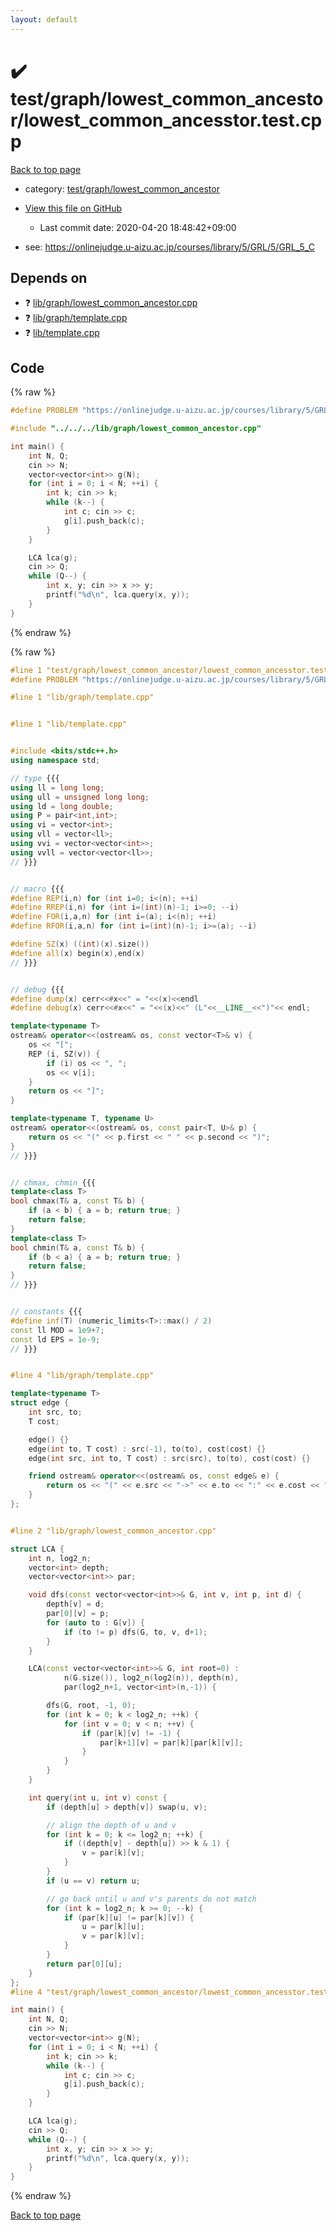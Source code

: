 ```yaml
---
layout: default
---
```


<!-- mathjax config similar to math.stackexchange -->
<script type="text/javascript" async
  src="https://cdnjs.cloudflare.com/ajax/libs/mathjax/2.7.5/MathJax.js?config=TeX-MML-AM_CHTML">
</script>
<script type="text/x-mathjax-config">
  MathJax.Hub.Config({
    TeX: { equationNumbers: { autoNumber: "AMS" }},
    tex2jax: {
      inlineMath: [ ['$','$'] ],
      processEscapes: true
    },
    "HTML-CSS": { matchFontHeight: false },
    displayAlign: "left",
    displayIndent: "2em"
  });
</script>

<script type="text/javascript" src="https://cdnjs.cloudflare.com/ajax/libs/jquery/3.4.1/jquery.min.js"></script>
<script src="https://cdn.jsdelivr.net/npm/jquery-balloon-js@1.1.2/jquery.balloon.min.js" integrity="sha256-ZEYs9VrgAeNuPvs15E39OsyOJaIkXEEt10fzxJ20+2I=" crossorigin="anonymous"></script>
<script type="text/javascript" src="../../../../assets/js/copy-button.js"></script>
<link rel="stylesheet" href="../../../../assets/css/copy-button.css" />


# :heavy_check_mark: test/graph/lowest_common_ancestor/lowest_common_ancesstor.test.cpp

<a href="../../../../index.html">Back to top page</a>

* category: <a href="../../../../index.html#4d1507e39791d999ac151eacb3fb1788">test/graph/lowest_common_ancestor</a>
* <a href="{{ site.github.repository_url }}/blob/master/test/graph/lowest_common_ancestor/lowest_common_ancesstor.test.cpp">View this file on GitHub</a>
    - Last commit date: 2020-04-20 18:48:42+09:00


* see: <a href="https://onlinejudge.u-aizu.ac.jp/courses/library/5/GRL/5/GRL_5_C">https://onlinejudge.u-aizu.ac.jp/courses/library/5/GRL/5/GRL_5_C</a>


## Depends on

* :question: <a href="../../../../library/lib/graph/lowest_common_ancestor.cpp.html">lib/graph/lowest_common_ancestor.cpp</a>
* :question: <a href="../../../../library/lib/graph/template.cpp.html">lib/graph/template.cpp</a>
* :question: <a href="../../../../library/lib/template.cpp.html">lib/template.cpp</a>


## Code

<a id="unbundled"></a>
{% raw %}
```cpp
#define PROBLEM "https://onlinejudge.u-aizu.ac.jp/courses/library/5/GRL/5/GRL_5_C"

#include "../../../lib/graph/lowest_common_ancestor.cpp"

int main() {
    int N, Q;
    cin >> N;
    vector<vector<int>> g(N);
    for (int i = 0; i < N; ++i) {
        int k; cin >> k;
        while (k--) {
            int c; cin >> c;
            g[i].push_back(c);
        }
    }

    LCA lca(g);
    cin >> Q;
    while (Q--) {
        int x, y; cin >> x >> y;
        printf("%d\n", lca.query(x, y));
    }
}

```
{% endraw %}

<a id="bundled"></a>
{% raw %}
```cpp
#line 1 "test/graph/lowest_common_ancestor/lowest_common_ancesstor.test.cpp"
#define PROBLEM "https://onlinejudge.u-aizu.ac.jp/courses/library/5/GRL/5/GRL_5_C"

#line 1 "lib/graph/template.cpp"


#line 1 "lib/template.cpp"


#include <bits/stdc++.h>
using namespace std;

// type {{{
using ll = long long;
using ull = unsigned long long;
using ld = long double;
using P = pair<int,int>;
using vi = vector<int>;
using vll = vector<ll>;
using vvi = vector<vector<int>>;
using vvll = vector<vector<ll>>;
// }}}


// macro {{{
#define REP(i,n) for (int i=0; i<(n); ++i)
#define RREP(i,n) for (int i=(int)(n)-1; i>=0; --i)
#define FOR(i,a,n) for (int i=(a); i<(n); ++i)
#define RFOR(i,a,n) for (int i=(int)(n)-1; i>=(a); --i)

#define SZ(x) ((int)(x).size())
#define all(x) begin(x),end(x)
// }}}


// debug {{{
#define dump(x) cerr<<#x<<" = "<<(x)<<endl
#define debug(x) cerr<<#x<<" = "<<(x)<<" (L"<<__LINE__<<")"<< endl;

template<typename T>
ostream& operator<<(ostream& os, const vector<T>& v) {
    os << "[";
    REP (i, SZ(v)) {
        if (i) os << ", ";
        os << v[i];
    }
    return os << "]";
}

template<typename T, typename U>
ostream& operator<<(ostream& os, const pair<T, U>& p) {
    return os << "(" << p.first << " " << p.second << ")";
}
// }}}


// chmax, chmin {{{
template<class T>
bool chmax(T& a, const T& b) {
    if (a < b) { a = b; return true; }
    return false;
}
template<class T>
bool chmin(T& a, const T& b) {
    if (b < a) { a = b; return true; }
    return false;
}
// }}}


// constants {{{
#define inf(T) (numeric_limits<T>::max() / 2)
const ll MOD = 1e9+7;
const ld EPS = 1e-9;
// }}}


#line 4 "lib/graph/template.cpp"

template<typename T>
struct edge {
    int src, to;
    T cost;

    edge() {}
    edge(int to, T cost) : src(-1), to(to), cost(cost) {}
    edge(int src, int to, T cost) : src(src), to(to), cost(cost) {}

    friend ostream& operator<<(ostream& os, const edge& e) {
        return os << "(" << e.src << "->" << e.to << ":" << e.cost << ")";
    }
};


#line 2 "lib/graph/lowest_common_ancestor.cpp"

struct LCA {
    int n, log2_n;
    vector<int> depth;
    vector<vector<int>> par;

    void dfs(const vector<vector<int>>& G, int v, int p, int d) {
        depth[v] = d;
        par[0][v] = p;
        for (auto to : G[v]) {
            if (to != p) dfs(G, to, v, d+1);
        }
    }

    LCA(const vector<vector<int>>& G, int root=0) :
            n(G.size()), log2_n(log2(n)), depth(n),
            par(log2_n+1, vector<int>(n,-1)) {

        dfs(G, root, -1, 0);
        for (int k = 0; k < log2_n; ++k) {
            for (int v = 0; v < n; ++v) {
                if (par[k][v] != -1) {
                    par[k+1][v] = par[k][par[k][v]];
                }
            }
        }
    }

    int query(int u, int v) const {
        if (depth[u] > depth[v]) swap(u, v);

        // align the depth of u and v
        for (int k = 0; k <= log2_n; ++k) {
            if ((depth[v] - depth[u]) >> k & 1) {
                v = par[k][v];
            }
        }
        if (u == v) return u;

        // go back until u and v's parents do not match
        for (int k = log2_n; k >= 0; --k) {
            if (par[k][u] != par[k][v]) {
                u = par[k][u];
                v = par[k][v];
            }
        }
        return par[0][u];
    }
};
#line 4 "test/graph/lowest_common_ancestor/lowest_common_ancesstor.test.cpp"

int main() {
    int N, Q;
    cin >> N;
    vector<vector<int>> g(N);
    for (int i = 0; i < N; ++i) {
        int k; cin >> k;
        while (k--) {
            int c; cin >> c;
            g[i].push_back(c);
        }
    }

    LCA lca(g);
    cin >> Q;
    while (Q--) {
        int x, y; cin >> x >> y;
        printf("%d\n", lca.query(x, y));
    }
}

```
{% endraw %}

<a href="../../../../index.html">Back to top page</a>


